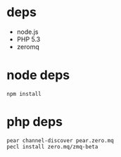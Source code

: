 # deps

* node.js
* PHP 5.3
* zeromq

# node deps

    npm install

# php deps

    pear channel-discover pear.zero.mq
    pecl install zero.mq/zmq-beta
